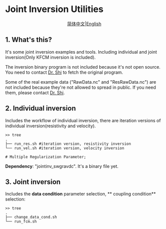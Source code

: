  

# Joint Inversion Utilities

<p align="center">
<a href="./README_zh_cn.md">简体中文</a>|<a href="./README.md">English</a>
</p>

## 1. What's this?

It's some joint inversion examples and tools. Including individual and joint inversion(Only KFCM inversion is included). 

The inversion binary program is not included because it's not open source. You need to contact [Dr. Shi](https://person.zju.edu.cn/szj) to fetch the original program.

Some of the real example data ("RawData.nc" and "ResRawData.nc") are not included because they're not allowed to spread in public. If you need them, please contact [Dr. Shi](https://person.zju.edu.cn/szj). 

## 2. Individual inversion

Includes the workflow of individual inversion, there are iteration versions of individual inversion(resistivity and velocity).

``` shell
>> tree
.
├── run_res.sh #iteration version, resistivity inversion
└── run_vel.sh #iteration version, velocity inversion

# Multiple Regularization Parameter;
```

**Dependency**: "jointinv_swgravdc". It's a binary file yet.

## 3. Joint inversion

Includes the **data condition** parameter selection, ** coupling condition** selection: 

```
>> tree
.
├── change_data_cond.sh
└── run_fcm.sh
```
